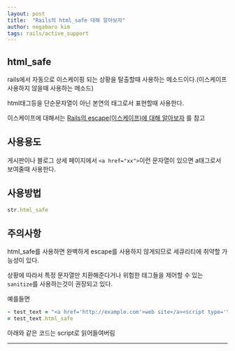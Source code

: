 ```yaml
---
layout: post
title:  "Rails의 html_safe 대해 알아보자"
author: negabaro kim
tags: rails/active_support
---
```



## html_safe

rails에서 자동으로 이스케이핑 되는 상황을 탈출할때 사용하는 메소드이다.(이스케이프 사용하지 않을때 사용하는 메소드)

html태그등을 단순문자열이 아닌 본연의 태그로서 표현할때 사용한다.

이스케이프에 대해서는 [Rails의 escape(이스케이프)에 대해 알아보자] 를 참고

## 사용용도

게시판이나 블로그 상세 페이지에서 `<a href="xx">`이런 문자열이 있으면 a태그로서 보여줄때 사용한다.

## 사용방법

```ruby
str.html_safe
```


## 주의사항

html_safe를 사용하면 완벽하게 escape를 사용하지 않게되므로 세큐리티에 취약할 가능성이 있다.

상황에 따라서 특정 문자열만 치환해준다거나 위험한 태그들을 제어할 수 있는 `sanitize`를 사용하는것이 권장되고 있다.


예를들면

```ruby
- test_text = "<a href='http://example.com'>web site</a><script type='text/javascript'>$('#test').on('click',function(){ alert('out!')});</script>"
= test_text.html_safe
```

아래와 같은 코드는 script로 읽어들여버림


---

[Link1]: https://www.javadrive.jp/rails/template/index7.html

[Link2]: https://qiita.com/suketa/items/bf4f422d7797fae97406

[Link3]: https://www.javadrive.jp/rails/template/index7.html

[Rails의 escape(이스케이프)에 대해 알아보자]: https://negabaro.github.io/archive/rails-view-escape
